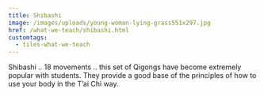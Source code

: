 ```yaml
---
title: Shibashi
image: /images/uploads/young-woman-lying-grass551x297.jpg
href: /what-we-teach/shibashi.html
customtags:
  - tiles-what-we-teach
---
```

Shibashi .. 18 movements .. this set of Qigongs have become extremely popular with students.  They provide a good base of the principles  of how to use your body in the T’ai Chi way.